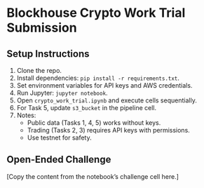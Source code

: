 # Blockhouse Crypto Work Trial Submission

## Setup Instructions
1. Clone the repo.
2. Install dependencies: `pip install -r requirements.txt`.
3. Set environment variables for API keys and AWS credentials.
4. Run Jupyter: `jupyter notebook`.
5. Open `crypto_work_trial.ipynb` and execute cells sequentially.
6. For Task 5, update `s3_bucket` in the pipeline cell.
7. Notes:
   - Public data (Tasks 1, 4, 5) works without keys.
   - Trading (Tasks 2, 3) requires API keys with permissions.
   - Use testnet for safety.

## Open-Ended Challenge
[Copy the content from the notebook’s challenge cell here.]
